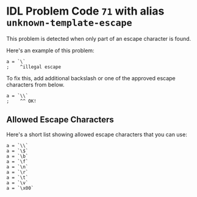 # IDL Problem Code `71` with alias `unknown-template-escape`

<!--@include: ./severity/execution_error.md-->

This problem is detected when only part of an escape character is found.

Here's an example of this problem:

```idl
a = `\`
;    ^illegal escape
```

To fix this, add additional backslash or one of the approved escape characters from below.

```idl
a = `\\`
;    ^^ OK!
```

## Allowed Escape Characters

Here's a short list showing allowed escape characters that you can use:

```idl
a = `\\`
a = `\$`
a = `\b`
a = `\f`
a = `\n`
a = `\r`
a = `\t`
a = `\v`
a = `\x00`
```
